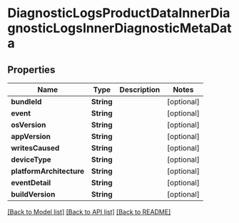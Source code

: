 # DiagnosticLogsProductDataInnerDiagnosticLogsInnerDiagnosticMetaData

## Properties
Name | Type | Description | Notes
------------ | ------------- | ------------- | -------------
**bundleId** | **String** |  | [optional] 
**event** | **String** |  | [optional] 
**osVersion** | **String** |  | [optional] 
**appVersion** | **String** |  | [optional] 
**writesCaused** | **String** |  | [optional] 
**deviceType** | **String** |  | [optional] 
**platformArchitecture** | **String** |  | [optional] 
**eventDetail** | **String** |  | [optional] 
**buildVersion** | **String** |  | [optional] 

[[Back to Model list]](../README.md#documentation-for-models) [[Back to API list]](../README.md#documentation-for-api-endpoints) [[Back to README]](../README.md)


